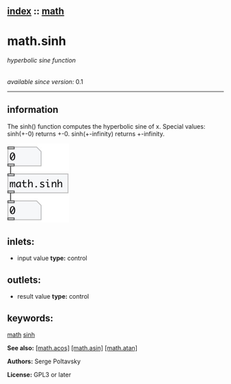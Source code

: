 [index](index.html) :: [math](category_math.html)
---

# math.sinh

###### hyperbolic sine function

*available since version:* 0.1

---


## information
The sinh() function computes the hyperbolic sine of x.
Special values:
sinh(+-0) returns +-0.
sinh(+-infinity) returns +-infinity.



[![example](../examples/img/math.sinh.jpg)](../examples/pd/math.sinh.pd)









## inlets:

* input value 
__type:__ control<br>



## outlets:

* result value
__type:__ control<br>



## keywords:

[math](keywords/math.html)
[sinh](keywords/sinh.html)



**See also:**
[\[math.acos\]](math.acos.html)
[\[math.asin\]](math.asin.html)
[\[math.atan\]](math.atan.html)




**Authors:** Serge Poltavsky




**License:** GPL3 or later





